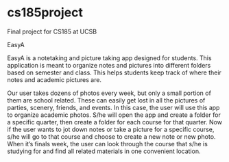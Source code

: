 # cs185project

Final project for CS185 at UCSB

EasyA

EasyA is a notetaking and picture taking app designed for students. This application is meant to organize notes and pictures
into different folders based on semester and class. This helps students keep track of where their notes and academic pictures
are.

Our user takes dozens of photos every week, but only a small portion of them are school related. These can 
easily get lost in all the pictures of parties, scenery, friends, and events. In this case, the user will use this 
app to organize academic photos. S/he will open the app and create a folder for a specific quarter, then create a 
folder for each course for that quarter. Now if the user wants to jot down notes or take a picture for a specific 
course, s/he will go to that course and choose to create a new note or new photo. When it’s finals week, the user 
can look through the course that s/he is studying for and find all related materials in one convenient location.


